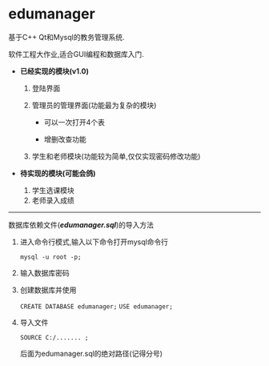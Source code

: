 # edumanager

基于C++ Qt和Mysql的教务管理系统.

软件工程大作业,适合GUI编程和数据库入门.

* **已经实现的模块(v1.0)**

  1. 登陆界面

  2. 管理员的管理界面(功能最为复杂的模块)
     
     * 可以一次打开4个表
     
     * 增删改查功能
  
  3. 学生和老师模块(功能较为简单,仅仅实现密码修改功能)

* **待实现的模块(可能会鸽)**
  1. 学生选课模块
  2. 老师录入成绩



---

数据库依赖文件(***edumanager.sql***)的导入方法

1. 进入命令行模式,输入以下命令打开mysql命令行

   `mysql -u root -p;`

2. 输入数据库密码

3. 创建数据库并使用

   `CREATE DATABASE edumanager;`
   `USE edumanager;`

4. 导入文件

   `SOURCE C:/....... ;`

   后面为edumanager.sql的绝对路径(记得分号)







